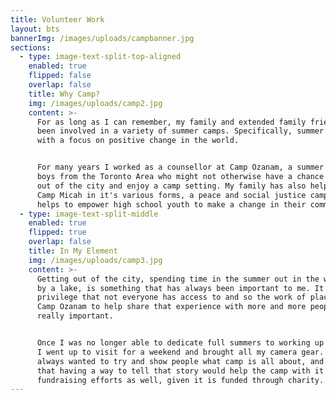 ```yaml
---
title: Volunteer Work
layout: bts
bannerImg: /images/uploads/campbanner.jpg
sections:
  - type: image-text-split-top-aligned
    enabled: true
    flipped: false
    overlap: false
    title: Why Camp?
    img: /images/uploads/camp2.jpg
    content: >-
      For as long as I can remember, my family and extended family friends have
      been involved in a variety of summer camps. Specifically, summer camps
      with a focus on positive change in the world. 


      For many years I worked as a counsellor at Camp Ozanam, a summer camp for
      boys from the Toronto Area who might not otherwise have a chance to get
      out of the city and enjoy a camp setting. My family has also help to run
      Camp Micah in it's various forms, a peace and social justice camp that
      helps to empower high school youth to make a change in their community.
  - type: image-text-split-middle
    enabled: true
    flipped: true
    overlap: false
    title: In My Element
    img: /images/uploads/camp3.jpg
    content: >-
      Getting out of the city, spending time in the summer out in the woods, or
      by a lake, is something that has always been important to me. It's a
      privilege that not everyone has access to and so the work of places like
      Camp Ozanam to help share that experience with more and more people is
      really important.


      Once I was no longer able to dedicate full summers to working up at camp,
      I went up to visit for a weekend and brought all my camera gear. Ive
      always wanted to try and show people what camp is all about, and figured
      that having a way to tell that story would help the camp with it's
      fundraising efforts as well, given it is funded through charity.
---
```

